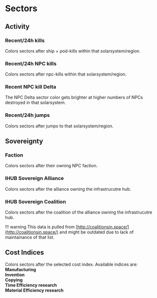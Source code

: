 # Sectors
## Activity

### Recent/24h kills
Colors sectors after ship + pod-kills within that solarsystem/region. 
### Recent/24h NPC kills
Colors sectors after npc-kills within that solarsystem/region. 
### Recent NPC kill Delta
The NPC Delta sector color gets brighter at higher numbers of NPCs destroyed in that solarsystem.
### Recent/24h jumps
Colors sectors after jumps to that solarsystem/region. 

## Sovereignty
### Faction
Colors sectors after their owning NPC faction.
### IHUB Sovereign Alliance
Colors sectors after the alliance owning the infrastrucutre hub.
### IHUB Sovereign Coalition
Colors sectors after the coalition of the alliance owning the infrastrucutre hub.

!!! warning
    This data is pulled from [http://coalitionsin.space/](http://coalitionsin.space/) and might be outdated due to lack of maintainance of that list.

## Cost Indices
Colors sectors after the selected cost index. Available indices are:
**Manufacturing<br>
Invention<br>
Copying<br>
Time Efficiency research<br>
Material Efficiency research**


<!--stackedit_data:
eyJoaXN0b3J5IjpbLTE5OTY3NTEwNzYsLTEwOTQyMjY1MjgsLT
EyOTg2NjQwNTksLTU2ODUzODEyOSw3MTQxNTg3NDEsLTY4Nzkz
NzUwMiwxMzA3MTcxNTM2XX0=
-->